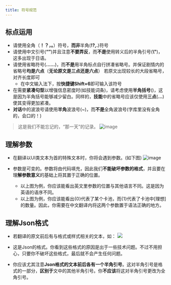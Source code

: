 ```yaml
---
title: 符号规范
---
```


## 标点运用

- 请使用全角（**！？，。**）符号，**而非**半角(**!?,.**)符号
- 请使用中文引号(**“”**)并且注意**不要弄反**，而**不是**使用转义后的半角引号(**\\"**)，这多出现于日语。
- 请使用省略符号(**……**)，而**不是**用半角标点自行拼凑省略号。并保证剧情内的省略号**均是六点**（**无论原文是三点还是六点**）
若原文出现较长的大段省略号，对齐长度即可
  - 在中文输入法下，按**快捷键Shift+6**即可输入该符号
- 在需要**紧凑句型**以增强信息密度时(如技能词条)，请考虑使用**半角括号**()，这是因为半角括号能够减少留白。同样的，**技能**中的省略号应该仅使用**三点**(**…**)使其变得更加紧凑。
- **对话**中的波浪号请使用**半角**波浪号(~)，而**不是**全角波浪号(字库里没有全角的，会口的！)

> 这是我们不能忘记的，“那一天”的记录。
> ![image](/img/page/0ab0d940-368f-4eec-aa8d-4802c8e8bd64.png)

## 理解参数

- 在翻译以UI类文本为首的特殊文本时，你将会遇到参数。(如下图)
![image](/img/page/7c866c58-9fc8-473a-866b-c7c0cbda975f.png)

- 参数是可变的。参数将由代码填充，因此我们**不能破坏参数的格式**，并且要在理**解参数意义**的基础上将其置于正确的位置。
  - 以上图为例，你应该能看出英文里参数的位置与其他语言不同。这是因为英语的语序不同。
  - 以上图为例，你应该能看出{0}代表了某个卡池，而{1}代表了卡池中[理想]的数量。因此，你需要在中文翻译内将这两个参数置于语法正确的地方。
  
## 理解Json格式

- 若翻译的原文前后有与格式或样式相关的文本，如：
![](/img/page/fuhaoguifan.png)

- 这是Json的格式。你看到这些格式的原因是出于一些技术问题。不过不用担心，只要你不破坏这些格式，最后就不会产生任何问题。
- 你应该尤其注意**Json格式的文本前后各有一个半角引号**。这对半角引号是格式的一部分，**区别于**文中的其他半角引号。你**不应该**将这对半角引号更改为全角引号。
